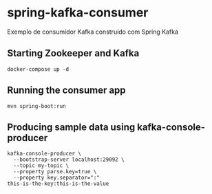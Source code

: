 # spring-kafka-consumer
Exemplo de consumidor Kafka construído com Spring Kafka

## Starting Zookeeper and Kafka

```
docker-compose up -d
```


## Running the consumer app

```
mvn spring-boot:run
```


## Producing sample data using kafka-console-producer

```
kafka-console-producer \
  --bootstrap-server localhost:29092 \
  --topic my-topic \
  --property parse.key=true \
  --property key.separator=":"
this-is-the-key:this-is-the-value
```
